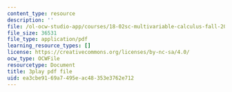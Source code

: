 ```yaml
---
content_type: resource
description: ''
file: /ol-ocw-studio-app/courses/18-02sc-multivariable-calculus-fall-2010/0D4BbCa4gHo_transcript.pdf
file_size: 36531
file_type: application/pdf
learning_resource_types: []
license: https://creativecommons.org/licenses/by-nc-sa/4.0/
ocw_type: OCWFile
resourcetype: Document
title: 3play pdf file
uid: ea3cbe91-69a7-495e-ac48-353e3762e712
---
```

